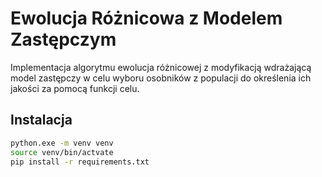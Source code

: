 # Ewolucja Różnicowa z Modelem Zastępczym

Implementacja algorytmu ewolucja różnicowej z modyfikacją wdrażającą model zastępczy w celu wyboru osobników z populacji do określenia ich jakości za pomocą funkcji celu. 

## Instalacja

```bash
python.exe -m venv venv
source venv/bin/actvate
pip install -r requirements.txt
```

